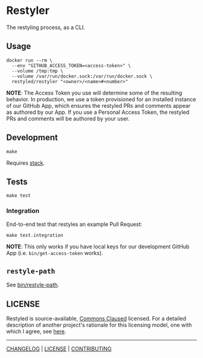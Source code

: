 # Restyler

The restyling process, as a CLI.

## Usage

```console
docker run --rm \
  --env "GITHUB_ACCESS_TOKEN=<access-token>" \
  --volume /tmp:tmp \
  --volume /var/run/docker.sock:/var/run/docker.sock \
  restyled/restyler "<owner>/<name>#<number>"
```

**NOTE**: The Access Token you use will determine some of the resulting
behavior. In production, we use a token provisioned for an installed instance of
our GitHub App, which ensures the restyled PRs and comments appear as authored
by our App. If you use a Personal Access Token, the restyled PRs and comments
will be authored by your user.

## Development

```console
make
```

Requires [stack](https://docs.haskellstack.org/en/stable/README/).

## Tests

```console
make test
```

### Integration

End-to-end test that restyles an example Pull Request:

```console
make test.integration
```

**NOTE**: This only works if you have local keys for our development GitHub App
(i.e. `bin/get-access-token` works).

## `restyle-path`

See [bin/restyle-path](./bin/restyle-path).

## LICENSE

Restyled is source-available, [Commons Claused][cc] licensed. For a detailed
description of another project's rationale for this licensing model, one with
which I agree, see [here][level].

[cc]: https://commonsclause.com/
[level]: https://leveljournal.com/source-available-licensing

---

[CHANGELOG](./CHANGELOG.md) | [LICENSE](./LICENSE) | [CONTRIBUTING][]

[contributing]: https://github.com/restyled-io/restyled.io/wiki/Contributing-to-Restyled
